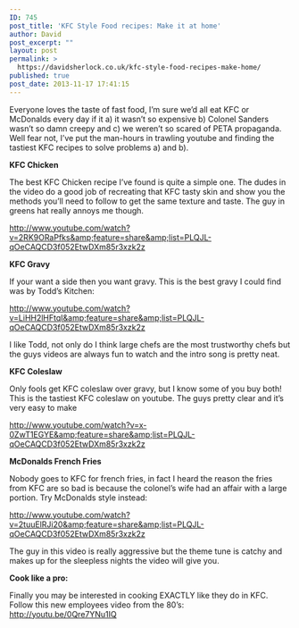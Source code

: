 ```yaml
---
ID: 745
post_title: 'KFC Style Food recipes: Make it at home'
author: David
post_excerpt: ""
layout: post
permalink: >
  https://davidsherlock.co.uk/kfc-style-food-recipes-make-home/
published: true
post_date: 2013-11-17 17:41:15
---
```

Everyone loves the taste of fast food, I’m sure we’d all eat KFC or McDonalds every day if it a) it wasn’t so expensive b) Colonel Sanders wasn’t so damn creepy and c) we weren’t so scared of PETA propaganda. Well fear not, I’ve put the man-hours in trawling youtube and finding the tastiest KFC recipes to solve problems a) and b).

<strong>KFC Chicken</strong>

The best KFC Chicken recipe I’ve found is quite a simple one. The dudes in the video do a good job of recreating that KFC tasty skin and show you the methods you’ll need to follow to get the same texture and taste. The guy in greens hat really annoys me though.

http://www.youtube.com/watch?v=2RK9ORaPfks&amp;feature=share&amp;list=PLQJL-qOeCAQCD3f052EtwDXm85r3xzk2z

<strong>KFC Gravy</strong>

If your want a side then you want gravy. This is the best gravy I could find was by Todd’s Kitchen:

http://www.youtube.com/watch?v=LiHH2lHFtqI&amp;feature=share&amp;list=PLQJL-qOeCAQCD3f052EtwDXm85r3xzk2z

I like Todd, not only do I think large chefs are the most trustworthy chefs but the guys videos are always fun to watch and the intro song is pretty neat.

<strong>KFC Coleslaw</strong>

Only fools get KFC coleslaw over gravy, but I know some of you buy both! This is the tastiest KFC coleslaw on youtube. The guys pretty clear and it’s very easy to make

http://www.youtube.com/watch?v=x-0ZwT1EGYE&amp;feature=share&amp;list=PLQJL-qOeCAQCD3f052EtwDXm85r3xzk2z

<strong>McDonalds French Fries</strong>

Nobody goes to KFC for french fries, in fact I heard the reason the fries from KFC are so bad is because the colonel’s wife had an affair with a large portion. Try McDonalds style instead:

http://www.youtube.com/watch?v=2tuuElRJi20&amp;feature=share&amp;list=PLQJL-qOeCAQCD3f052EtwDXm85r3xzk2z

The guy in this video is really aggressive but the theme tune is catchy and makes up for the sleepless nights the video will give you.

<strong>Cook like a pro:</strong>

Finally you may be interested in cooking EXACTLY like they do in KFC. Follow this new employees video from the 80’s:
http://youtu.be/0Qre7YNu1IQ